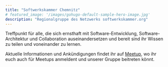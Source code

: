 ```yaml
---
title: "Softwerkskammer Chemnitz"
# featured_image: '/images/gohugo-default-sample-hero-image.jpg'
description: "Regionalgruppe des Netzwerks softwerkskammer.org"
---
```


Treffpunkt für alle, die sich ernsthaft mit Software-Entwicklung, Software-Architektur und Collaboration auseinandersetzen und bereit sind ihr Wissen zu teilen und voneinander zu lernen.

Aktuelle Informationen und Ankündigungen findet ihr auf [Meetup](https://www.meetup.com/de-DE/Softwerkskammer-Chemnitz), wo ihr euch auch für Meetups anmeldent und unserer Gruppe beitreten könnt.
